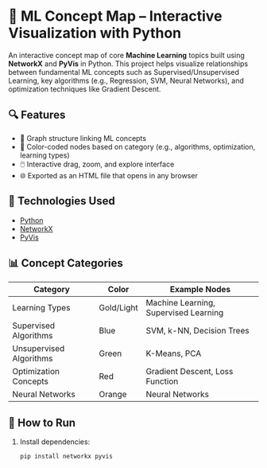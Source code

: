 # 🧠 ML Concept Map – Interactive Visualization with Python

An interactive concept map of core **Machine Learning** topics built using **NetworkX** and **PyVis** in Python. This project helps visualize relationships between fundamental ML concepts such as Supervised/Unsupervised Learning, key algorithms (e.g., Regression, SVM, Neural Networks), and optimization techniques like Gradient Descent.

## 🔍 Features

- 🔗 Graph structure linking ML concepts
- 🌈 Color-coded nodes based on category (e.g., algorithms, optimization, learning types)
- 🖱️ Interactive drag, zoom, and explore interface
- 🌐 Exported as an HTML file that opens in any browser

## 📌 Technologies Used

- [Python](https://www.python.org/)
- [NetworkX](https://networkx.org/)
- [PyVis](https://pyvis.readthedocs.io/)

## 📊 Concept Categories

| Category               | Color      | Example Nodes                         |
|------------------------|------------|----------------------------------------|
| Learning Types         | Gold/Light | Machine Learning, Supervised Learning |
| Supervised Algorithms  | Blue       | SVM, k-NN, Decision Trees              |
| Unsupervised Algorithms| Green      | K-Means, PCA                           |
| Optimization Concepts  | Red        | Gradient Descent, Loss Function       |
| Neural Networks        | Orange     | Neural Networks                        |

## 🚀 How to Run

1. Install dependencies:
   ```bash
   pip install networkx pyvis
